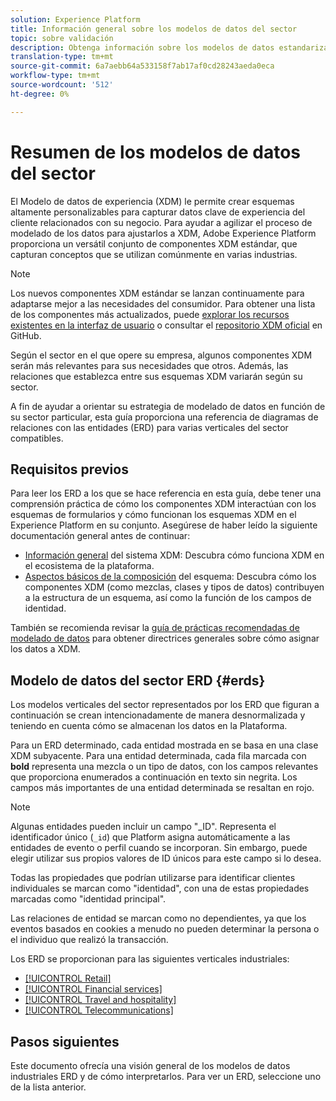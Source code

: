 ```yaml
---
solution: Experience Platform
title: Información general sobre los modelos de datos del sector
topic: sobre validación
description: Obtenga información sobre los modelos de datos estandarizados para varias verticales del sector que se pueden construir con componentes estándar del Modelo de datos de experiencia (XDM).
translation-type: tm+mt
source-git-commit: 6a7aebb64a533158f7ab17af0cd28243aeda0eca
workflow-type: tm+mt
source-wordcount: '512'
ht-degree: 0%

---
```



# Resumen de los modelos de datos del sector

El Modelo de datos de experiencia (XDM) le permite crear esquemas altamente personalizables para capturar datos clave de experiencia del cliente relacionados con su negocio. Para ayudar a agilizar el proceso de modelado de los datos para ajustarlos a XDM, Adobe Experience Platform proporciona un versátil conjunto de componentes XDM estándar, que capturan conceptos que se utilizan comúnmente en varias industrias.

>[!NOTE]
>
>Los nuevos componentes XDM estándar se lanzan continuamente para adaptarse mejor a las necesidades del consumidor. Para obtener una lista de los componentes más actualizados, puede [explorar los recursos existentes en la interfaz de usuario](../../ui/explore.md) o consultar el [repositorio XDM oficial](https://github.com/adobe/xdm/tree/master/components) en GitHub.

Según el sector en el que opere su empresa, algunos componentes XDM serán más relevantes para sus necesidades que otros. Además, las relaciones que establezca entre sus esquemas XDM variarán según su sector.

A fin de ayudar a orientar su estrategia de modelado de datos en función de su sector particular, esta guía proporciona una referencia de diagramas de relaciones con las entidades (ERD) para varias verticales del sector compatibles.

## Requisitos previos

Para leer los ERD a los que se hace referencia en esta guía, debe tener una comprensión práctica de cómo los componentes XDM interactúan con los esquemas de formularios y cómo funcionan los esquemas XDM en el Experience Platform en su conjunto. Asegúrese de haber leído la siguiente documentación general antes de continuar:

* [Información general](../../home.md) del sistema XDM: Descubra cómo funciona XDM en el ecosistema de la plataforma.
* [Aspectos básicos de la composición](../../schema/composition.md) del esquema: Descubra cómo los componentes XDM (como mezclas, clases y tipos de datos) contribuyen a la estructura de un esquema, así como la función de los campos de identidad.

También se recomienda revisar la [guía de prácticas recomendadas de modelado de datos](../../schema/best-practices.md) para obtener directrices generales sobre cómo asignar los datos a XDM.

## Modelo de datos del sector ERD {#erds}

Los modelos verticales del sector representados por los ERD que figuran a continuación se crean intencionadamente de manera desnormalizada y teniendo en cuenta cómo se almacenan los datos en la Plataforma.

Para un ERD determinado, cada entidad mostrada en se basa en una clase XDM subyacente. Para una entidad determinada, cada fila marcada con **bold** representa una mezcla o un tipo de datos, con los campos relevantes que proporciona enumerados a continuación en texto sin negrita. Los campos más importantes de una entidad determinada se resaltan en rojo.

>[!NOTE]
>
>Algunas entidades pueden incluir un campo &quot;_ID&quot;. Representa el identificador único (`_id`) que Platform asigna automáticamente a las entidades de evento o perfil cuando se incorporan. Sin embargo, puede elegir utilizar sus propios valores de ID únicos para este campo si lo desea.

Todas las propiedades que podrían utilizarse para identificar clientes individuales se marcan como &quot;identidad&quot;, con una de estas propiedades marcadas como &quot;identidad principal&quot;.

Las relaciones de entidad se marcan como no dependientes, ya que los eventos basados en cookies a menudo no pueden determinar la persona o el individuo que realizó la transacción.

Los ERD se proporcionan para las siguientes verticales industriales:

* [[!UICONTROL Retail]](./retail.md)
* [[!UICONTROL Financial services]](./financial.md)
* [[!UICONTROL Travel and hospitality]](./travel-hospitality.md)
* [[!UICONTROL Telecommunications]](./telecom.md)

## Pasos siguientes

Este documento ofrecía una visión general de los modelos de datos industriales ERD y de cómo interpretarlos. Para ver un ERD, seleccione uno de la lista anterior.